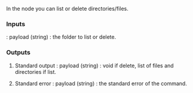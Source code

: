 In the node you can list or delete directories/files.

### Inputs

: payload (string) :  the folder to list or delete.

### Outputs

1. Standard output
   : payload (string) : void if delete, list of files and directories if list.

2. Standard error
   : payload (string) : the standard error of the command.

